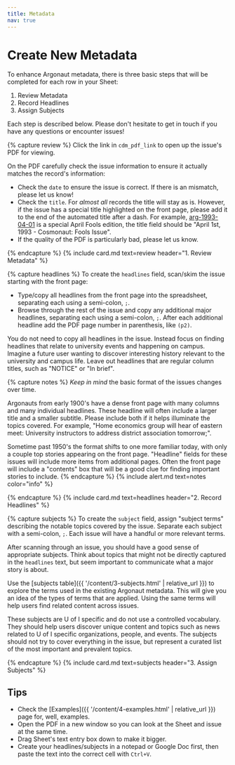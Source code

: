 ```yaml
---
title: Metadata
nav: true
---
```


# Create New Metadata 

To enhance Argonaut metadata, there is three basic steps that will be completed for each row in your Sheet:

1. Review Metadata
2. Record Headlines
3. Assign Subjects

Each step is described below. 
Please don't hesitate to get in touch if you have any questions or encounter issues!

{% capture review %}
Click the link in `cdm_pdf_link` to open up the issue's PDF for viewing.

On the PDF carefully check the issue information to ensure it actually matches the record's information:

- Check the `date` to ensure the issue is correct. If there is an mismatch, please let us know!
- Check the `title`. For *almost all* records the title will stay as is. However, if the issue has a special title highlighted on the front page, please add it to the end of the automated title after a dash. For example, [arg-1993-04-01](https://digital.lib.uidaho.edu/utils/getfile/collection/argonaut/id/9203/filename/arg-1993-04-01.pdf) is a special April Fools edition, the title field should be "April 1st, 1993 - Cosmonaut: Fools Issue".
- If the quality of the PDF is particularly bad, please let us know.

{% endcapture %}
{% include card.md text=review header="1. Review Metadata" %}

{% capture headlines %}
To create the `headlines` field, scan/skim the issue starting with the front page: 

- Type/copy all headlines from the front page into the spreadsheet, separating each using a semi-colon, `;`. 
- Browse through the rest of the issue and copy any additional major headlines, separating each using a semi-colon, `;`. After each additional headline add the PDF page number in parenthesis, like `(p2)`.

You do not need to copy all headlines in the issue. 
Instead focus on finding headlines that relate to university events and happening on campus. 
Imagine a future user wanting to discover interesting history relevant to the university and campus life.
Leave out headlines that are regular column titles, such as "NOTICE" or "In brief". 

{% capture notes %}
*Keep in mind* the basic format of the issues changes over time. 

Argonauts from early 1900's have a dense front page with many columns and many individual headlines. 
These headline will often include a larger title and a smaller subtitle. 
Please include both if it helps illuminate the topics covered. 
For example, "Home economics group will hear of eastern meet: University instructors to address district association tomorrow;".

Sometime past 1950's the format shifts to one more familiar today, with only a couple top stories appearing on the front page. 
"Headline" fields for these issues will include more items from additional pages. 
Often the front page will include a "contents" box that will be a good clue for finding important stories to include.
{% endcapture %}
{% include alert.md text=notes color="info" %}

{% endcapture %}
{% include card.md text=headlines header="2. Record Headlines" %}

{% capture subjects %}
To create the `subject` field, assign "subject terms" describing the notable topics covered by the issue. 
Separate each subject with a semi-colon, `;`.
Each issue will have a handful or more relevant terms.

After scanning through an issue, you should have a good sense of appropriate subjects.
Think about topics that might not be directly captured in the `headlines` text, but seem important to communicate what a major story is about.

Use the [subjects table]({{ '/content/3-subjects.html' | relative_url }}) to explore the terms used in the existing Argonaut metadata.
This will give you an idea of the types of terms that are applied.
Using the same terms will help users find related content across issues.

These subjects are U of I specific and do not use a controlled vocabulary.
They should help users discover unique content and topics such as news related to U of I specific organizations, people, and events.
The subjects should not try to cover everything in the issue, but represent a curated list of the most important and prevalent topics.

{% endcapture %}
{% include card.md text=subjects header="3. Assign Subjects" %}

## Tips

- Check the [Examples]({{ '/content/4-examples.html' | relative_url }}) page for, well, examples.
- Open the PDF in a new window so you can look at the Sheet and issue at the same time.
- Drag Sheet's text entry box down to make it bigger.
- Create your headlines/subjects in a notepad or Google Doc first, then paste the text into the correct cell with `Ctrl+V`.

